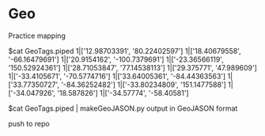 Geo
===

Practice mapping 

$cat GeoTags.piped
1|['12.98703391', '80.22402597']
1|['18.40679558', '-66.16479691']
1|['20.9154162', '-100.7379691']
1|['-23.36566119', '150.52924361']
1|['28.71053847', '77.14538113']
1|['29.375771', '47.989609']
1|['-33.4105671', '-70.5774716']
1|['33.64005361', '-84.44363563']
1|['33.77350727', '-84.36252482']
1|['-33.80234809', '151.1477588']
1|['-34.047926', '18.587826']
1|['-34.57774', '-58.40581']

$cat GeoTags.piped | makeGeoJASON.py
output in GeoJASON format

push to repo
